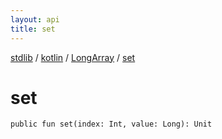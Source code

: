 ```yaml
---
layout: api
title: set
---
```

[stdlib](../../index.md) / [kotlin](../index.md) / [LongArray](index.md) / [set](set.md)

# set

```
public fun set(index: Int, value: Long): Unit
```
